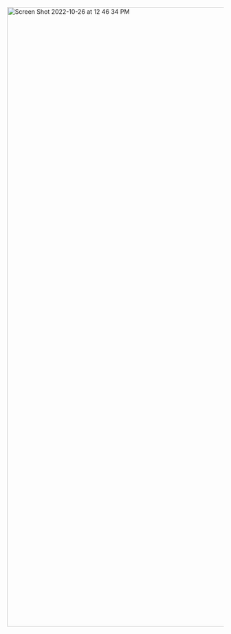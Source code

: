<img width="1440" alt="Screen Shot 2022-10-26 at 12 46 34 PM" src="https://user-images.githubusercontent.com/55955558/198086317-f16972d9-c6e8-410e-ba96-ff77c1beae9e.png">
